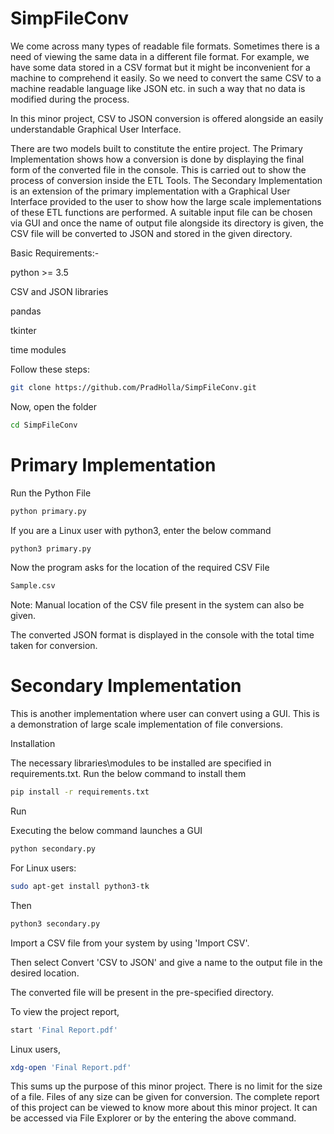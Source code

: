 # SimpFileConv
We come across many types of readable file formats. Sometimes there is a need of viewing the same data in a different file format. For example, we have some data stored in a CSV format but it might be inconvenient for a machine to comprehend it easily. So we need to convert the same CSV to a machine readable language like JSON etc. in such a way that no data is modified during the process.

In this minor project, CSV to JSON conversion is offered alongside an easily understandable Graphical User Interface.

There are two models built to constitute the entire project. The Primary Implementation shows how a conversion is done by displaying the final form of the converted file in the console. This is carried out to show the process of conversion inside the ETL Tools.
The Secondary Implementation is an extension of the primary implementation with a Graphical User Interface provided to the user to show how the large scale implementations of these ETL functions are performed. A suitable input file can be chosen via GUI and once the name of output file alongside its directory is given, the CSV file will be converted to JSON and stored in the given directory.

Basic Requirements:-

python >= 3.5

CSV and JSON libraries

pandas

tkinter

time modules


Follow these steps:
```bash
git clone https://github.com/PradHolla/SimpFileConv.git
```
Now, open the folder
```bash
cd SimpFileConv
```
# Primary Implementation
Run the Python File

```bash
python primary.py
```
If you are a Linux user with python3, enter the below command
```bash
python3 primary.py
```
Now the program asks for the location of the required CSV File

```bash
Sample.csv
```
Note: Manual location of the CSV file present in the system can also be given.

The converted JSON format is displayed in the console with the total time taken for conversion.
# Secondary Implementation
This is another implementation where user can convert using a GUI. This is a demonstration of large scale implementation of file conversions.

Installation

The necessary libraries\modules to be installed are specified in requirements.txt. Run the below command to install them
```bash
pip install -r requirements.txt
```
Run

Executing the below command launches a GUI
```bash
python secondary.py
```
For Linux users:
```bash
sudo apt-get install python3-tk
```
Then
```bash
python3 secondary.py
```
Import a CSV file from your system by using 'Import CSV'.

Then select Convert 'CSV to JSON' and give a name to the output file in the desired location.

The converted file will be present in the pre-specified directory.

To view the project report,
```bash
start 'Final Report.pdf'
```
Linux users,
```bash
xdg-open 'Final Report.pdf'
```

This sums up the purpose of this minor project. There is no limit for the size of a file. Files of any size can be given for conversion. The complete report of this project can be viewed to know more about this minor project. It can be accessed via File Explorer or by the entering the above command.

